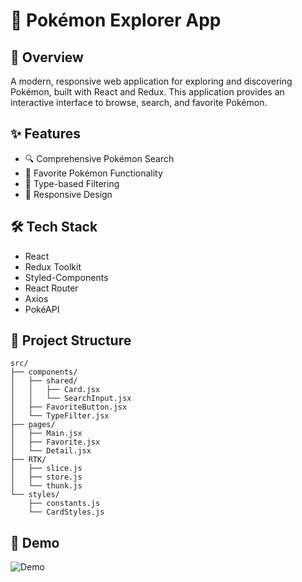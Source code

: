 # 🌟 Pokémon Explorer App

## 📝 Overview

A modern, responsive web application for exploring and discovering Pokémon, built with React and Redux. This application provides an interactive interface to browse, search, and favorite Pokémon.

## ✨ Features

- 🔍 Comprehensive Pokémon Search
- 💖 Favorite Pokémon Functionality
- 🌈 Type-based Filtering
- 📱 Responsive Design

## 🛠 Tech Stack

- React
- Redux Toolkit
- Styled-Components
- React Router
- Axios
- PokéAPI

## 📁 Project Structure

```
src/
├── components/
│   ├── shared/
│   │   ├── Card.jsx
│   │   └── SearchInput.jsx
│   ├── FavoriteButton.jsx
│   └── TypeFilter.jsx
├── pages/
│   ├── Main.jsx
│   ├── Favorite.jsx
│   └── Detail.jsx
├── RTK/
│   ├── slice.js
│   ├── store.js
│   └── thunk.js
└── styles/
    ├── constants.js
    └── CardStyles.js
```

## 🎥 Demo

![Demo](./src/assets/pokeapi.gif)
